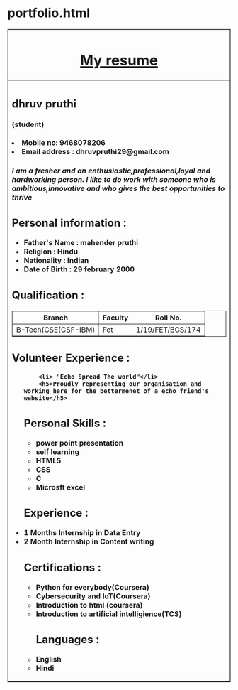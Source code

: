 # portfolio.html
<!DOCTYPE html>
<html>
<head>
    <link rel="stylesheet" type="text/css" 
        href="resume.css">
<title>
My Resume
</title>
</head>
<body>
<table border = "1" align = "center" width = "60%">
<tr>
<th>
    <h1><u>My resume</u></h1>
</th>
</tr>
<tr>
<th align = "left">
<h2>
    dhruv pruthi
    <h4>(student)</h4>
</h2>
  
<li>Mobile no: 9468078206</li>
<li>Email address : dhruvpruthi29@gmail.com</li>
    <h5><p>I am a fresher and an enthusiastic,professional,loyal and hardworking person. I like to do work with someone who is ambitious,innovative and who gives the best opportunities to thrive</p></h5>
<h2> Personal information :</h2>
<ul>
<li> Father's Name : mahender pruthi</li>
<li> Religion : Hindu </li>
<li> Nationality : Indian </li>
<li> Date of Birth : 29 february 2000</li>
</ul>
<h2> Qualification : </h2>
<table border = "1"><tr><th>Branch</th><th>
Faculty
</th>
<th>Roll No.</th>
<tr>
<td>B-Tech(CSE(CSF-IBM)</td>
<td>Fet</td>
<td> 1/19/FET/BCS/174</td>
</tr>
</table>
    <h2>Volunteer Experience :</h2>
    <ul>
        
        <li> "Echo Spread The world"</li>
        <h5>Proudly representing our organisation and working here for the bettermenet of a echo friend's website</h5>
<h2>Personal Skills :</h2>
<ul>
<li> power point presentation </li>
<li> self learning </li>
<li> HTML5 </li>
<li> CSS </li>
<li> C</li>
<li> Microsft excel </li>
</ul>
<h2> Experience :</h2>
    <li>1 Months Internship in Data Entry</li>
    <li>2 Month Internship in Content writing</li>    
    <h2>Certifications :</h2>
        <ul>
            <li> Python for everybody(Coursera)</li>
            <li> Cybersecurity and IoT(Coursera)</li>
            <li> Introduction to html (coursera)</li>
            <li> Introduction to artificial intelligience(TCS)</li>
 <h2> Languages :</h2
    <ul>
<li> English </li>
<li> Hindi </li>
    </ul></ul></th></tr>
</table>
</body>
    </html>
